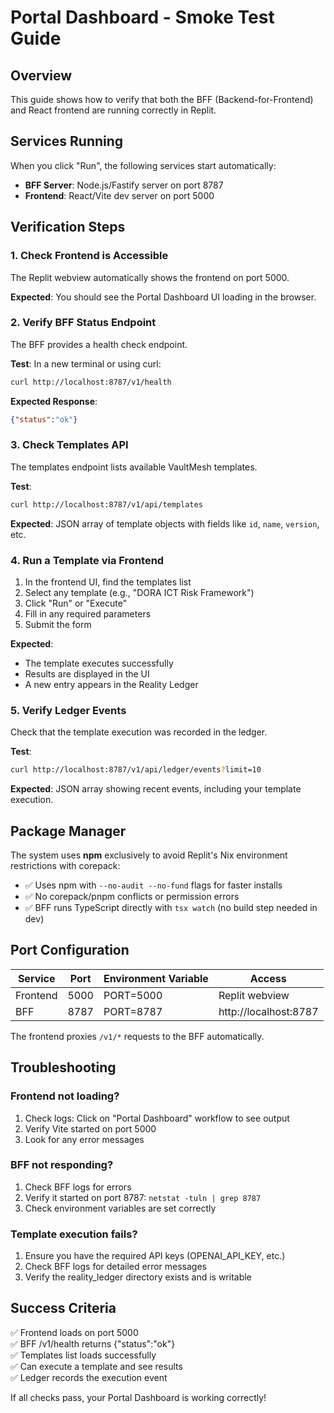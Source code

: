 # Portal Dashboard - Smoke Test Guide

## Overview
This guide shows how to verify that both the BFF (Backend-for-Frontend) and React frontend are running correctly in Replit.

## Services Running

When you click "Run", the following services start automatically:
- **BFF Server**: Node.js/Fastify server on port 8787
- **Frontend**: React/Vite dev server on port 5000

## Verification Steps

### 1. Check Frontend is Accessible
The Replit webview automatically shows the frontend on port 5000.

**Expected**: You should see the Portal Dashboard UI loading in the browser.

### 2. Verify BFF Status Endpoint
The BFF provides a health check endpoint.

**Test**: In a new terminal or using curl:
```bash
curl http://localhost:8787/v1/health
```

**Expected Response**:
```json
{"status":"ok"}
```

### 3. Check Templates API
The templates endpoint lists available VaultMesh templates.

**Test**:
```bash
curl http://localhost:8787/v1/api/templates
```

**Expected**: JSON array of template objects with fields like `id`, `name`, `version`, etc.

### 4. Run a Template via Frontend
1. In the frontend UI, find the templates list
2. Select any template (e.g., "DORA ICT Risk Framework")
3. Click "Run" or "Execute"
4. Fill in any required parameters
5. Submit the form

**Expected**: 
- The template executes successfully
- Results are displayed in the UI
- A new entry appears in the Reality Ledger

### 5. Verify Ledger Events
Check that the template execution was recorded in the ledger.

**Test**:
```bash
curl http://localhost:8787/v1/api/ledger/events?limit=10
```

**Expected**: JSON array showing recent events, including your template execution.

## Package Manager

The system uses **npm** exclusively to avoid Replit's Nix environment restrictions with corepack:
- ✅ Uses npm with `--no-audit --no-fund` flags for faster installs
- ✅ No corepack/pnpm conflicts or permission errors
- ✅ BFF runs TypeScript directly with `tsx watch` (no build step needed in dev)

## Port Configuration

| Service  | Port | Environment Variable | Access |
|----------|------|---------------------|---------|
| Frontend | 5000 | PORT=5000 | Replit webview |
| BFF      | 8787 | PORT=8787 | http://localhost:8787 |

The frontend proxies `/v1/*` requests to the BFF automatically.

## Troubleshooting

### Frontend not loading?
1. Check logs: Click on "Portal Dashboard" workflow to see output
2. Verify Vite started on port 5000
3. Look for any error messages

### BFF not responding?
1. Check BFF logs for errors
2. Verify it started on port 8787: `netstat -tuln | grep 8787`
3. Check environment variables are set correctly

### Template execution fails?
1. Ensure you have the required API keys (OPENAI_API_KEY, etc.)
2. Check BFF logs for detailed error messages
3. Verify the reality_ledger directory exists and is writable

## Success Criteria

✅ Frontend loads on port 5000  
✅ BFF /v1/health returns {"status":"ok"}  
✅ Templates list loads successfully  
✅ Can execute a template and see results  
✅ Ledger records the execution event  

If all checks pass, your Portal Dashboard is working correctly!
